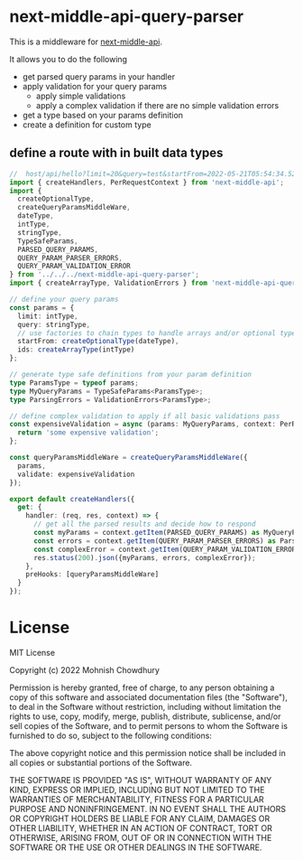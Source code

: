 # next-middle-api-query-parser

This is a middleware for [next-middle-api](https://www.npmjs.com/package/next-middle-api).

It allows you to do the following

- get parsed query params in your handler
- apply validation for your query params
  - apply simple validations 
  - apply a complex validation if there are no simple validation errors
- get a type based on your params definition
- create a definition for custom type


## define a route with in built data types

```typescript
//  host/api/hello?limit=20&query=test&startFrom=2022-05-21T05:54:34.523Z&ids=2&ids=3
import { createHandlers, PerRequestContext } from 'next-middle-api';
import {
  createOptionalType,
  createQueryParamsMiddleWare,
  dateType,
  intType,
  stringType,
  TypeSafeParams,
  PARSED_QUERY_PARAMS,
  QUERY_PARAM_PARSER_ERRORS,
  QUERY_PARAM_VALIDATION_ERROR
} from '../../../next-middle-api-query-parser';
import { createArrayType, ValidationErrors } from 'next-middle-api-query-parser';

// define your query params
const params = {
  limit: intType,
  query: stringType,
  // use factories to chain types to handle arrays and/or optional type
  startFrom: createOptionalType(dateType),
  ids: createArrayType(intType)
};

// generate type safe definitions from your param definition
type ParamsType = typeof params;
type MyQueryParams = TypeSafeParams<ParamsType>;
type ParsingErrors = ValidationErrors<ParamsType>;

// define complex validation to apply if all basic validations pass
const expensiveValidation = async (params: MyQueryParams, context: PerRequestContext): Promise<string | undefined> => {
  return 'some expensive validation';
};

const queryParamsMiddleWare = createQueryParamsMiddleWare({
  params,
  validate: expensiveValidation
});

export default createHandlers({
  get: {
    handler: (req, res, context) => {
      // get all the parsed results and decide how to respond
      const myParams = context.getItem(PARSED_QUERY_PARAMS) as MyQueryParams;
      const errors = context.getItem(QUERY_PARAM_PARSER_ERRORS) as ParsingErrors;
      const complexError = context.getItem(QUERY_PARAM_VALIDATION_ERROR) as string | undefined;
      res.status(200).json({myParams, errors, complexError});
    },
    preHooks: [queryParamsMiddleWare]
  }
});
```
# License

MIT License

Copyright (c) 2022 Mohnish Chowdhury

Permission is hereby granted, free of charge, to any person obtaining a copy
of this software and associated documentation files (the "Software"), to deal
in the Software without restriction, including without limitation the rights
to use, copy, modify, merge, publish, distribute, sublicense, and/or sell
copies of the Software, and to permit persons to whom the Software is
furnished to do so, subject to the following conditions:

The above copyright notice and this permission notice shall be included in all
copies or substantial portions of the Software.

THE SOFTWARE IS PROVIDED "AS IS", WITHOUT WARRANTY OF ANY KIND, EXPRESS OR
IMPLIED, INCLUDING BUT NOT LIMITED TO THE WARRANTIES OF MERCHANTABILITY,
FITNESS FOR A PARTICULAR PURPOSE AND NONINFRINGEMENT. IN NO EVENT SHALL THE
AUTHORS OR COPYRIGHT HOLDERS BE LIABLE FOR ANY CLAIM, DAMAGES OR OTHER
LIABILITY, WHETHER IN AN ACTION OF CONTRACT, TORT OR OTHERWISE, ARISING FROM,
OUT OF OR IN CONNECTION WITH THE SOFTWARE OR THE USE OR OTHER DEALINGS IN THE
SOFTWARE.
